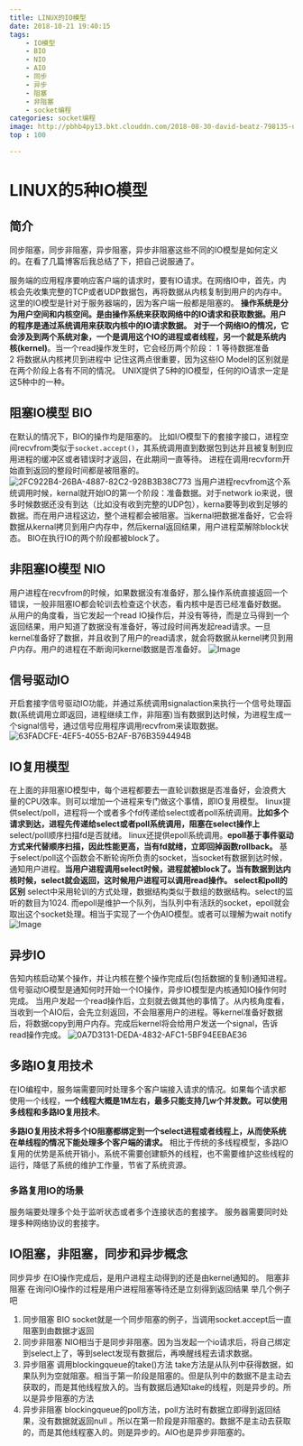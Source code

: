 ```yaml
---
title: LINUX的IO模型
date: 2018-10-21 19:40:15
tags: 
    - IO模型
    - BIO
    - NIO
    - AIO
    - 同步
    - 异步
    - 阻塞
    - 非阻塞
    - socket编程
categories: socket编程
image: http://pbhb4py13.bkt.clouddn.com/2018-08-30-david-beatz-798135-unsplash.jpg
top : 100

---
```

# LINUX的5种IO模型
## 简介
同步阻塞，同步非阻塞，异步阻塞，异步非阻塞这些不同的IO模型是如何定义的。在看了几篇博客后我总结了下，把自己说服通了。
<!-- more -->
服务端的应用程序要响应客户端的请求时，要有IO请求。在网络IO中，首先，内核会先收集完整的TCP或者UDP数据包，再将数据从内核复制到用户的内存中。这里的IO模型是针对于服务器端的，因为客户端一般都是阻塞的。
**操作系统是分为用户空间和内核空间。是由操作系统来获取网络中的IO请求和获取数据。用户的程序是通过系统调用来获取内核中的IO请求数据。**
**对于一个网络IO的情况，它会涉及到两个系统对象，一个是调用这个IO的进程或者线程，另一个就是系统内核(kernel)**。当一个read操作发生时，它会经历两个阶段：
 1 等待数据准备   
 2 将数据从内核拷贝到进程中 
记住这两点很重要，因为这些IO Model的区别就是在两个阶段上各有不同的情况。
UNIX提供了5种的IO模型，任何的IO请求一定是这5种中的一种。
## 阻塞IO模型 BIO 
在默认的情况下，BIO的操作均是阻塞的。
比如I/O模型下的套接字接口，进程空间recvfrom类似于`socket.accept()`，其系统调用直到数据包到达并且被复制到应用进程的缓冲区或者错误时才返回，在此期间一直等待。
进程在调用recvform开始直到返回的整段时间都是被阻塞的。
![2FC922B4-26BA-4887-82C2-928B3B38C773](http://pbhb4py13.bkt.clouddn.com/2018-10-21-2FC922B4-26BA-4887-82C2-928B3B38C773.png)
当用户进程recvfrom这个系统调用时候，kernal就开始IO的第一个阶段：准备数据。对于network io来说，很多时候数据还没有到达（比如没有收到完整的UDP包），kerna要等到收到足够的数据。而在用户进程这边，整个进程都会被阻塞。当kernal把数据准备好，它会将数据从kernal拷贝到用户内存中，然后kernal返回结果，用户进程菜解除block状态。
BIO在执行IO的两个阶段都被block了。
     
## 非阻塞IO模型 NIO
用户进程在recvfrom的时候，如果数据没有准备好，那么操作系统直接返回一个错误，一般非阻塞IO都会轮训去检查这个状态，看内核中是否已经准备好数据。从用户的角度看，当它发起一个read IO操作后，并没有等待，而是立马得到一个返回结果，用户知道了数据没有准备好，等过段时间再发起read请求。一旦kernel准备好了数据，并且收到了用户的read请求，就会将数据从kernel拷贝到用户内存。用户的进程在不断询问kernel数据是否准备好。
![Image](http://pbhb4py13.bkt.clouddn.com/2018-10-21-Image.png)
## 信号驱动IO
开启套接字信号驱动IO功能，并通过系统调用signalaction来执行一个信号处理函数(系统调用立即返回，进程继续工作，非阻塞)当有数据到达时候，为进程生成一个signal信号，通过信号应用程序调用recvfrom来读取数据。
![63FADCFE-4EF5-4055-B2AF-B76B3594494B](http://pbhb4py13.bkt.clouddn.com/2018-10-21-63FADCFE-4EF5-4055-B2AF-B76B3594494B.png)
## IO复用模型
在上面的非阻塞IO模型中，每个进程都要去一直轮训数据是否准备好，会浪费大量的CPU效率。则可以增加一个进程来专门做这个事情，即IO复用模型。
linux提供select/poll，进程将一个或者多个fd传递给select或者poll系统调用。**比如多个请求到达，进程先传递给select或者poll系统调用，阻塞在select操作上**
select/poll顺序扫描fd是否就绪。
linux还提供epoll系统调用。**epoll基于事件驱动方式来代替顺序扫描，因此性能更高，当有fd就绪，立即回掉函数rollback。**
基于select/poll这个函数会不断轮询所负责的socket，当socket有数据到达时候，通知用户进程。**当用户进程调用select时候，进程就被block了。当有数据到达内核时候，select就会返回，这时候用户进程可以调用read操作。**
**select和poll的区别**
select中采用轮训的方式处理，数据结构类似于数组的数据结构。select的监听的数目为1024. 而epoll是维护一个队列，当队列中有活跃的socket，epoll就会取出这个socket处理。相当于实现了一个伪AIO模型。或者可以理解为wait notify
![Image](http://pbhb4py13.bkt.clouddn.com/2018-10-21-Image.png)
## 异步IO
告知内核启动某个操作，并让内核在整个操作完成后(包括数据的复制)通知进程。
信号驱动IO模型是通知何时开始一个IO操作，异步IO模型是内核通知IO操作何时完成。
当用户发起一个read操作后，立刻就去做其他的事情了。从内核角度看，当收到一个AIO后，会先立刻返回，不会阻塞用户的进程。等kernel准备好数据后，将数据copy到用户内存。完成后kernel将会给用户发送一个signal，告诉read操作完成。
![0A7D3131-DEDA-4832-AFC1-5BF94EEBAE36](http://pbhb4py13.bkt.clouddn.com/2018-10-21-0A7D3131-DEDA-4832-AFC1-5BF94EEBAE36.png)

## 多路IO复用技术
在IO编程中，服务端需要同时处理多个客户端接入请求的情况。如果每个请求都使用一个线程，**一个线程大概是1M左右，最多只能支持几w个并发数。可以使用多线程和多路IO复用技术**。

**多路IO复用技术将多个IO阻塞都绑定到一个select进程或者线程上，从而使系统在单线程的情况下能处理多个客户端的请求。**
相比于传统的多线程模型，多路IO复用的优势是系统开销小，系统不需要创建额外的线程，也不需要维护这些线程的运行，降低了系统的维护工作量，节省了系统资源。
### 多路复用IO的场景
服务端要处理多个处于监听状态或者多个连接状态的套接字。
服务器需要同时处理多种网络协议的套接字。

## IO阻塞，非阻塞，同步和异步概念
同步异步
在IO操作完成后，是用户进程主动得到的还是由kernel通知的。
阻塞非阻塞
在询问IO操作的过程是用户进程阻塞等待还是立刻得到返回结果
举几个例子吧

1. 同步阻塞
BIO socket就是一个同步阻塞的例子，当调用socket.accept后一直阻塞到由数据才返回
2. 同步非阻塞
NIO相当于是同步非阻塞。因为当发起一个io请求后，将自己绑定到select上了，等到select发现有数据后，再唤醒线程去请求数据。
3. 异步阻塞
调用blockingqueue的take()方法 take方法是从队列中获得数据，如果队列为空就阻塞。相当于第一阶段是阻塞的。但是队列中的数据不是主动去获取的，而是其他线程放入的。当有数据后通知take的线程，则是异步的。所以是异步阻塞的方法
4. 异步非阻塞
blockingqueue的poll方法，poll方法时有数据立即得到返回结果，没有数据就返回null 。所以在第一阶段是非阻塞的。数据不是主动去获取的，而是其他线程塞入的。则是异步的。AIO也是异步非阻塞的。

